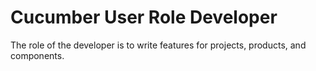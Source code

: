 # Cucumber User Role Developer

The role of the developer is to write features for projects, products, and components.